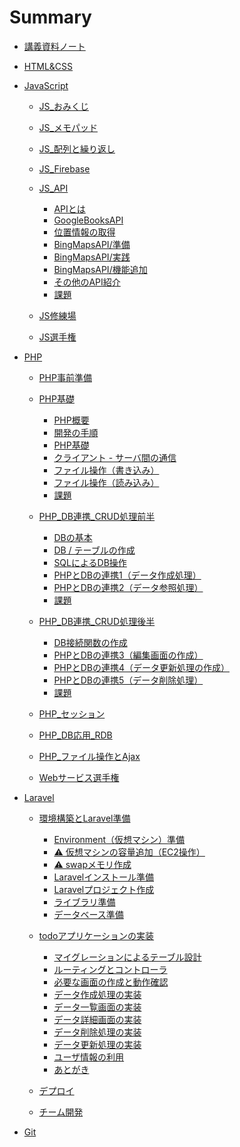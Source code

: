 # Summary

- [講義資料ノート](./note/README.md)
  <!-- - [受講時の注意](./note/about.md) -->
  <!-- - [課題提出](./note/work-post.md) -->
  <!-- - [プログラミングのおもしろさ](./note/why-programming-is-intersting.md) -->
  <!-- - [時間をコミットせよ](./note/commit-time.md) -->

- [HTML&CSS](./html_css/README.md)
  <!-- - [HTML](./html_css/html.md)
  - [CSS/背景，文字の大きさ，色](./html_css/css.md)
  - [CSS/レイアウト](./html_css/flex.md)
  - [演習](./html_css/work.md) -->

- [JavaScript](./js/README.md)
    <!-- - [JavaScriptとは]() -->
  - [JS_おみくじ](./js/js01/README.md)
    <!-- - [JavaScriptを書く](./js/js01/code-javascript.md)
    - [変数と計算](./js/js01/variable.md)
    - [ランダムな数（乱数）をつくる](./components/random.md)
    - [条件分岐](./components/if.md)
    - [演習（おみくじWebアプリの実装）](./js/js01/omikuji.md)
    - [課題](./js/js01/work.md) -->

  - [JS_メモパッド](./js/js02/README.md)
    <!-- - [配列](./components/array.md)
    - [繰り返し処理](./components/for.md)
    - [オブジェクト](./components/object.md)
    - [localstorage（メモ帳初級）](./js/js02/memopad01.md)
    - [JSONデータ（メモ帳中級）](./js/js02/json.md)
    - [演習（メモ帳Webアプリの実装）](./js/js02/memopad02.md)
    - [課題](./js/js02/work.md) -->

  - [JS_配列と繰り返し](./js/js03/README.md)
    <!-- - [配列](./components/array.md)
    - [繰り返し処理](./components/for.md)
    - [配列と繰り返しの練習](./js/js03/array-for.md)
    - [クイズアプリ初級](./js/js03/quiz01.md)
    - [クイズアプリ中級](./js/js03/quiz02.md)
    - [課題](./js/js03/work.md) -->

  - [JS_Firebase](./js/js04/README.md)
    <!-- - [関数](./components/function.md)
    - [リアルタイムチャットの実装](./js/js04/chat-app.md)
    - [Firebaseとは](./js/js04/firebase-about.md)
    - [Firebaseの準備1（プロジェクトの作成）](./js/js04/firebase-project.md)
    - [Firebaseの準備2（ソースコード修正）](./js/js04/firebase-js.md)
    - [Firebaseの準備3（データベースの準備）](./js/js04/firebase-db.md)
    - [チャット画面の実装とデータの送信](./js/js04/chat-create.md)
    - [データのリアルタイム取得と画面表示](./js/js04/chat-read.md)
    - [【参考】Enterキーで送信](./js/js04/keycode.md)
    - [課題と提出時の注意点](./js/js04/work.md) -->

  - [JS_API](./js/js05/README.md)

    - [APIとは](./js/js05/about-api.md)
    - [GoogleBooksAPI](./js/js05/booksapi.md)
    - [位置情報の取得](./js/js05/geolocation.md)
    - [BingMapsAPI/準備](./js/js05/bingmapsapi-setup.md)
    - [BingMapsAPI/実践](./js/js05/bingmapsapi-map.md)
    - [BingMapsAPI/機能追加](./js/js05/bingmapsapi-pin.md)
    - [その他のAPI紹介](./js/js05/other-api.md)
    - [課題](./js/js05/work.md)

  - [JS修練場](./js/js06/README.md)
    <!-- - [例題](./js/js06/example.md) -->

  - [JS選手権](./js/js_contest/README.md)

- [PHP](./php/README.md)

  - [PHP事前準備](./php/php_setup/README.md)

  - [PHP基礎](./php/php01/README.md)

    - [PHP概要](./php/php01/about-php.md)
    - [開発の手順](./php/php01/get-started.md)
    - [PHP基礎](./php/php01/php-start.md)
    - [クライアント - サーバ間の通信](./php/php01/get-post.md)
    - [ファイル操作（書き込み）](./php/php01/write-file.md)
    - [ファイル操作（読み込み）](./php/php01/read-file.md)
    - [課題](./php/php01/work.md)

  - [PHP_DB連携_CRUD処理前半](./php/php02/README.md)

    - [DBの基本](./php/php02/about-db.md)
    - [DB / テーブルの作成](./php/php02/start-db.md)
    - [SQLによるDB操作](./php/php02/db-sql.md)
    - [PHPとDBの連携1（データ作成処理）](./php/php02/sql-create.md)
    - [PHPとDBの連携2（データ参照処理）](./php/php02/sql-read.md)
    - [課題](./php/php02/work.md)

  - [PHP_DB連携_CRUD処理後半](./php/php03/README.md)

    - [DB接続関数の作成](./php/php03/function-db-connect.md)
    - [PHPとDBの連携3（編集画面の作成）](./php/php03/sql-edit.md)
    - [PHPとDBの連携4（データ更新処理の作成）](./php/php03/sql-update.md)
    - [PHPとDBの連携5（データ削除処理）](./php/php03/sql-delete.md)
    - [課題](./php/php03/work.md)

  - [PHP_セッション](./php/php04/README.md)

  - [PHP_DB応用_RDB](./php/php05/README.md)

  - [PHP_ファイル操作とAjax](./php/php06/README.md)

  - [Webサービス選手権](./php/web_contest/README.md)

- [Laravel](./laravel/README.md)

  - [環境構築とLaravel準備](./laravel/laravel01/README.md)
    - [Environment（仮想マシン）準備](./laravel/laravel01/environment.md)
    - [⚠️ 仮想マシンの容量追加（EC2操作）](./laravel/laravel01/add-volume.md)
    - [⚠️ swapメモリ作成](./laravel/laravel01/add-memory.md)
    - [Laravelインストール準備](./laravel/laravel01/laravel-install.md)
    - [Laravelプロジェクト作成](./laravel/laravel01/create-project.md)
    - [ライブラリ準備](./laravel/laravel01/add-laravel-breeze.md)
    - [データベース準備](./laravel/laravel01/setup-db.md)

  - [todoアプリケーションの実装](./laravel/laravel02/README.md)
    - [マイグレーションによるテーブル設計](./laravel/laravel02/laravel-migration.md)
    - [ルーティングとコントローラ](./laravel/laravel02/laravel-routes-controllers.md)
    - [必要な画面の作成と動作確認](./laravel/laravel02/laravel-views.md)
    - [データ作成処理の実装](./laravel/laravel02/laravel-create.md)
    - [データ一覧画面の実装](./laravel/laravel02/laravel-read.md)
    - [データ詳細画面の実装](./laravel/laravel02/laravel-show.md)
    - [データ削除処理の実装](./laravel/laravel02/laravel-delete.md)
    - [データ更新処理の実装](./laravel/laravel02/laravel-update.md)
    - [ユーザ情報の利用](./laravel/laravel02/laravel-auth.md)
    - [あとがき](./laravel/laravel02/summary.md)

  - [デプロイ](./laravel/deploy/README.md)

  - [チーム開発](./laravel/team_contest/README.md)

- [Git](./git/README.md)

  <!-- - [yyyymmdd_cli](./git/cli.md)
  - [yyyymmdd_git](./git/git.md)
  - [yyyymmdd_github概要](./git/github-about.md)
  - [yyyymmdd_github設定](./git/github-setup.md)
  - [yyyymmdd_githubにプロダクトをpush](./git/github-init.md)
  - [yyyymmdd_githubに最新版をpush](./git/github-push.md) -->


